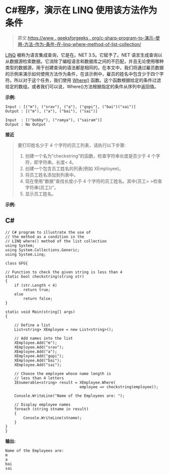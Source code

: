 # C#程序，演示在 LINQ 使用该方法作为条件

> 原文:[https://www . geeksforgeeks . org/c-sharp-program-to-演示-使用-方法-作为-条件-在-linq-where-method-of-list-collection/](https://www.geeksforgeeks.org/c-sharp-program-to-demonstrate-the-use-of-the-method-as-a-condition-in-the-linq-where-method-of-list-collection/)

[LINQ](https://www.geeksforgeeks.org/linq-language-integrated-query/) 被称为语言集成查询，它是在。NET 3.5。它赋予了。NET 语言生成查询以从数据源检索数据。它消除了编程语言和数据库之间的不匹配，并且无论使用哪种类型的数据源，用于创建查询的语法都是相同的。在本文中，我们将通过雇员数据的示例来演示如何使用方法作为条件，在该示例中，雇员的姓名中包含少于四个字符。所以对于这个任务，我们使用 [Where()](https://www.geeksforgeeks.org/linq-filtering-operator-where/) 函数。这个函数根据给定的条件过滤给定的数组。或者我们可以说，Where()方法根据指定的条件从序列中返回值。

**示例:**

```
Input : [("m"), ("srav"), ("a"), ("gopi"), ("bai")("sai")]
Output : [("m"), ("a"), ("bai"), ("sai")]

Input  : [("bobby"), ("ramya"), ("sairam")]
Output : No Output
```

**接近**

> 要打印姓名少于 4 个字符的员工列表，请执行以下步骤:
> 
> 1.  创建一个名为“checkstring”的函数，检查字符串长度是否少于 4 个字符，即字符串。长度< 4。
> 2.  创建一个包含员工姓名的列表(例如 XEmployee)。
> 3.  将员工姓名添加到列表中。
> 4.  现在使用“数据”查找长度小于 4 个字符的员工姓名。其中(员工= >检查字符串(员工))”。
> 5.  显示员工姓名。

**示例:**

## C#

```
// C# program to illustrate the use of
// the method as a condition in the 
// LINQ where() method of the list collection
using System;
using System.Collections.Generic;
using System.Linq;

class GFG{

// Function to check the given string is less than 4
static bool checkstring(string str)
{
    if (str.Length < 4)
        return true;
    else
        return false;
}

static void Main(string[] args)
{

    // Define a list
    List<string> XEmployee = new List<string>();

    // Add names into the list
    XEmployee.Add("m");
    XEmployee.Add("srav");
    XEmployee.Add("a");
    XEmployee.Add("gopi");
    XEmployee.Add("bai");
    XEmployee.Add("sai");

    // Choose the employee whose name length is
    // less than 4 letters 
    IEnumerable<string> result = XEmployee.Where(
                                 employee => checkstring(employee));

    Console.WriteLine("Name of the Employees are: ");

    // Display employee names
    foreach (string stname in result)
    {
        Console.WriteLine(stname);
    }
}
}
```

**输出:**

```
Name of the Employees are: 
m
a
bai
sai
```